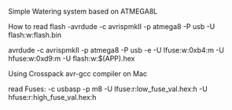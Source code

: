 Simple Watering system based on ATMEGA8L

How to read flash
-avrdude -c avrispmkII -p atmega8 -P usb -U flash:w:flash.bin

avrdude -c avrispmkII -p atmega8 -P usb -e -U lfuse:w:0xb4:m -U hfuse:w:0xd9:m -U flash:w:$(APP).hex

Using Crosspack avr-gcc compiler on Mac

read Fuses:
-c usbasp -p m8 -U lfuse:r:low_fuse_val.hex:h -U hfuse:r:high_fuse_val.hex:h


